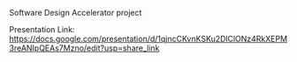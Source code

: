 Software Design Accelerator project 

Presentation Link:
https://docs.google.com/presentation/d/1qjncCKvnKSKu2DlClONz4RkXEPM3reANIpQEAs7Mzno/edit?usp=share_link
